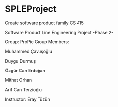 # SPLEProject
Create software product family
CS 415

Software Product Line
Engineering Project
-Phase 2-

Group: ProPic
Group Members:

Muhammed Çavuşoğlu

Duygu Durmuş

Özgür Can Erdoğan

Mithat Orhan

Arif Can Terzioğlu


Instructor: Eray Tüzün

